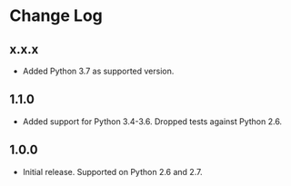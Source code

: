 Change Log
==========

x.x.x
-----

* Added Python 3.7 as supported version.


1.1.0
-----

* Added support for Python 3.4-3.6. Dropped tests against Python 2.6.


1.0.0
-----

* Initial release. Supported on Python 2.6 and 2.7.
